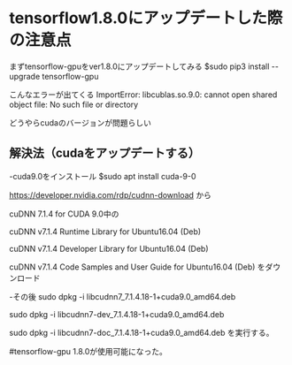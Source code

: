 # tensorflow1.8.0にアップデートした際の注意点

まずtensorflow-gpuをver1.8.0にアップデートしてみる
$sudo pip3 install --upgrade tensorflow-gpu

こんなエラーが出てくる
ImportError: libcublas.so.9.0: cannot open shared object file: No such file or directory

どうやらcudaのバージョンが問題らしい

## 解決法（cudaをアップデートする）

-cuda9.0をインストール
$sudo apt install cuda-9-0

https://developer.nvidia.com/rdp/cudnn-download から

cuDNN 7.1.4 for CUDA 9.0中の

cuDNN v7.1.4 Runtime Library for Ubuntu16.04 (Deb)

cuDNN v7.1.4 Developer Library for Ubuntu16.04 (Deb)

cuDNN v7.1.4 Code Samples and User Guide for Ubuntu16.04 (Deb)
をダウンロード

-その後
sudo dpkg -i libcudnn7_7.1.4.18-1+cuda9.0_amd64.deb

sudo dpkg -i libcudnn7-dev_7.1.4.18-1+cuda9.0_amd64.deb

sudo dpkg -i libcudnn7-doc_7.1.4.18-1+cuda9.0_amd64.deb
を実行する。

#tensorflow-gpu 1.8.0が使用可能になった。



